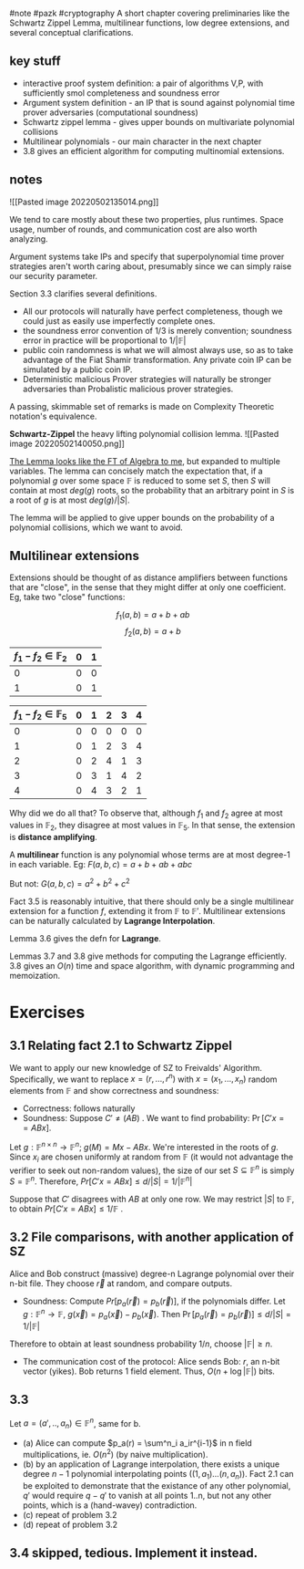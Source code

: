 #note #pazk #cryptography 
A short chapter covering preliminaries like the Schwartz Zippel Lemma, multilinear functions, low degree extensions, and several conceptual clarifications.
## key stuff
- interactive proof system definition: a pair of algorithms V,P, with sufficiently smol completeness and soundness error
- Argument system definition - an IP that is sound against polynomial time prover adversaries (computational soundness)
- Schwartz zippel lemma - gives upper bounds on multivariate polynomial collisions
- Multilinear polynomials - our main character in the next chapter
- 3.8 gives an efficient algorithm for computing multinomial extensions.

## notes
![[Pasted image 20220502135014.png]]

We tend to care mostly about these two properties, plus runtimes. Space usage, number of rounds, and communication cost are also worth analyzing.

Argument systems take IPs and specify that superpolynomial time prover strategies aren't worth caring about, presumably since we can simply raise our security parameter.

Section 3.3 clarifies several definitions. 
- All our protocols will naturally have perfect completeness, though we could just as easily use imperfectly complete ones.
- the soundness error convention of 1/3 is merely convention; soundness error in practice will be proportional to $1/|\mathbb F|$ 
- public coin randomness is what we will almost always use, so as to take advantage of the Fiat Shamir transformation. Any private coin IP can be simulated by a public coin IP.
- Deterministic malicious Prover strategies will naturally be stronger adversaries than Probalistic malicious prover strategies.

A passing, skimmable set of remarks is made on Complexity Theoretic notation's equivalence.

**Schwartz-Zippel**
the heavy lifting polynomial collision lemma. 
![[Pasted image 20220502140050.png]]

[The Lemma looks like the FT of Algebra to me](https://en.wikipedia.org/wiki/Fundamental_theorem_of_algebra),  but expanded to multiple variables. The lemma can concisely match the expectation that, if a polynomial $g$ over some space $\mathbb F$ is reduced to some set $S$, then $S$ will contain at most $deg(g)$ roots, so the probability that an arbitrary point in $S$ is a root of $g$ is at most $deg(g) / |S|$. 

The lemma will be applied to give upper bounds on the probability of a polynomial collisions, which we want to avoid.

## Multilinear extensions
Extensions should be thought of as distance amplifiers between functions that are "close", in the sense that they might differ at only one coefficient. Eg, take two "close" functions:

$$f_1(a,b) = a + b + ab$$
$$f_2(a,b) = a+b$$

| $f_1 - f_2 \in \mathbb F_2$ | 0   | 1   |
| --------------------------- | --- | --- |
| 0                           | 0   | 0   |
| 1                           | 0   | 1   | 

| $f_1 - f_2 \in \mathbb F_5$ | 0   | 1   | 2   | 3   | 4   |
| --------------------------- | --- | --- | --- | --- | --- |
| 0                           | 0   | 0   | 0   | 0   | 0   |
| 1                           | 0   | 1   | 2   | 3   | 4   |
| 2                           | 0   | 2   | 4   | 1   | 3   |
| 3                           | 0   | 3   | 1   | 4   | 2   |
| 4                           | 0   | 4   | 3   | 2   | 1   | 

Why did we do all that? To observe that, although $f_1$ and $f_2$ agree at most values in $\mathbb F_2$, they disagree at most values in $\mathbb F_5$. In that sense, the extension is **distance amplifying**.

A **multilinear** function is any polynomial whose terms are at most degree-1 in each variable.
Eg: $F(a,b,c) = a + b + ab + abc$

But not: $G(a,b,c) = a^2+b^2+c^2$

Fact 3.5 is reasonably intuitive, that there should only be a single multilinear extension for a function $f$, extending it from $\mathbb F$ to $\mathbb F'$. Multilinear extensions can be naturally calculated by **Lagrange Interpolation**.

Lemma 3.6 gives the defn for **Lagrange**. 

Lemmas 3.7 and 3.8 give methods for computing the Lagrange efficiently. 3.8 gives an $O(n)$ time and space algorithm, with dynamic programming and memoization.

# Exercises
## 3.1 Relating fact 2.1 to Schwartz Zippel
We want to apply our new knowledge of SZ to Freivalds' Algorithm. Specifically, we want to replace $x=(r,...,r^n)$ with $x=(x_1,...,x_n)$ random elements from $\mathbb F$  and show correctness and soundness:
- Correctness: follows naturally
- Soundness: Suppose $C' \ne (AB)$ . We want to find probability: $\Pr[C'x==ABx]$. 

Let $g: \mathbb F^{n\times n} \rightarrow \mathbb F^n$; $g(M)=Mx-ABx$. We're interested in the roots of $g$.
Since $x_i$ are chosen uniformly at random from $\mathbb F$ (it would not advantage the verifier to seek out non-random values), the size of our set $S\subseteq \mathbb F^n$ is simply $S=\mathbb F^n$. Therefore, $Pr[C'x=ABx] \le d/|S|= 1/|\mathbb F^n|$

Suppose that $C'$ disagrees with $AB$ at only one row. We may restrict $|S|$ to $\mathbb F$, to obtain $Pr[C'x=ABx] \le 1/\mathbb F$ .

## 3.2 File comparisons, with another application of SZ
Alice and Bob construct (massive) degree-n Lagrange polynomial over their n-bit file. They choose $\vec r$ at random, and compare outputs. 

- Soundness: Compute $Pr[p_a(\vec r)=p_b(\vec r)]$, if the polynomials differ.
Let $g: \mathbb F^n\rightarrow \mathbb F$, $g(\vec x)=p_a(\vec x)-p_b(\vec x)$. Then $\Pr[p_a(\vec r)=p_b(\vec r)] \le d/|S| = 1/|\mathbb F|$

Therefore to obtain at least soundness probability $1/n$, choose $|\mathbb F| \ge n$.

- The communication cost of the protocol: 
Alice sends Bob: $r$, an n-bit vector (yikes). Bob returns 1 field element.
Thus, $O(n+\log|\mathbb F|)$ bits.

## 3.3 
Let $a=(a',..,a_n) \in \mathbb F^n$, same for b. 
- (a) Alice can compute $p_a(r) = \sum^n_i a_ir^{i-1}$ in n field multiplications, ie. $O(n^2)$ (by naive multiplication).
- (b) by an application of Lagrange interpolation, there exists a unique degree $n-1$ polynomial interpolating points $((1,a_1)...(n,a_n))$. Fact 2.1 can be exploited to demonstrate that the existance of any other polynomial, $q'$ would require $q-q'$ to vanish at all points 1..n, but not any other points, which is a (hand-wavey) contradiction.
- (c) repeat of problem 3.2
- (d) repeat of problem 3.2

## 3.4  skipped, tedious. Implement it instead.
